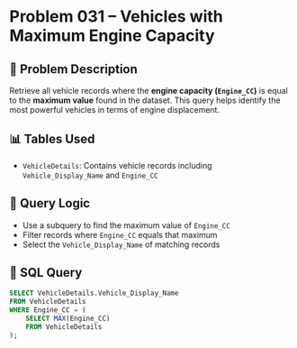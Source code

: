 # Problem 031 – Vehicles with Maximum Engine Capacity

## 🧠 Problem Description

Retrieve all vehicle records where the **engine capacity (`Engine_CC`)** is equal to the **maximum value** found in the dataset. This query helps identify the most powerful vehicles in terms of engine displacement.

## 📊 Tables Used

- `VehicleDetails`: Contains vehicle records including `Vehicle_Display_Name` and `Engine_CC`

## 🔗 Query Logic

- Use a subquery to find the maximum value of `Engine_CC`
- Filter records where `Engine_CC` equals that maximum
- Select the `Vehicle_Display_Name` of matching records

## 🧾 SQL Query

```sql
SELECT VehicleDetails.Vehicle_Display_Name
FROM VehicleDetails
WHERE Engine_CC = (
    SELECT MAX(Engine_CC)
    FROM VehicleDetails
);

